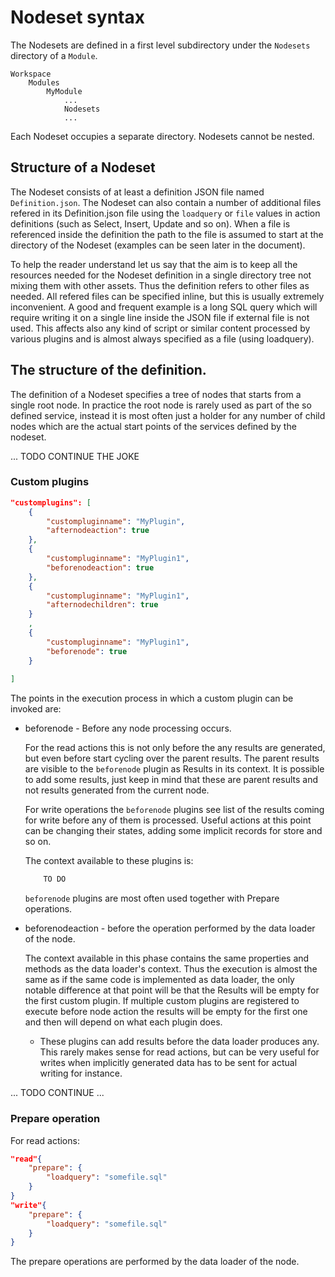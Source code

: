 # Nodeset syntax

The Nodesets are defined in a first level subdirectory under the `Nodesets` directory of a `Module`.

```
Workspace
    Modules
        MyModule
            ... 
            Nodesets
            ...
```

Each Nodeset occupies a separate directory. Nodesets cannot be nested.

## Structure of a Nodeset

The Nodeset consists of at least a definition JSON file named `Definition.json`. The Nodeset can also contain a number of additional files refered in its Definition.json file using the `loadquery` or `file` values in action definitions (such as Select, Insert, Update and so on). When a file is referenced inside the definition the path to the file is assumed to start at the directory of the Nodeset (examples can be seen later in the document).

To help the reader understand let us say that the aim is to keep all the resources needed for the Nodeset definition in a single directory tree not mixing them with other assets. Thus the definition refers to other files as needed. All refered files can be specified inline, but this is usually extremely inconvenient. A good and frequent example is a long SQL query which will require writing it on a single line inside the JSON file if external file is not used. This affects also any kind of script or similar content processed by various plugins and is almost always specified as a file (using loadquery).

## The structure of the definition.

The definition of a Nodeset specifies a tree of nodes that starts from a single root node. In practice the root node is rarely used as part of the so defined service, instead it is most often just a holder for any number of child nodes which are the actual start points of the services defined by the nodeset.

... TODO CONTINUE THE JOKE

### Custom plugins

```JSON
"customplugins": [
    {
        "custompluginname": "MyPlugin",
        "afternodeaction": true
    },
    {
        "custompluginname": "MyPlugin1",
        "beforenodeaction": true
    },
    {
        "custompluginname": "MyPlugin1",
        "afternodechildren": true
    }
    ,
    {
        "custompluginname": "MyPlugin1",
        "beforenode": true
    }
            
]
```

The points in the execution process in which a custom plugin can be invoked are:

- beforenode - Before any node processing occurs. 

    For the read actions this is not only before the any results are generated, but even before start cycling over the parent results. The parent results are visible to the `beforenode` plugin as Results in its context. It is possible to add some results, just keep in mind that these are parent results and not results generated from the current node.

    For write operations the `beforenode` plugins see list of the results coming for write before any of them is processed. Useful actions at this point can be changing their states, adding some implicit records for store and so on.

    The context available to these plugins is:

    ```csharp
        TO DO

    ```

    `beforenode` plugins are most often used together with Prepare operations.

- beforenodeaction - before the operation performed by the data loader of the node.

    The context available in this phase contains the same properties and methods as the data loader's context. Thus the execution is almost the same as if the same code is implemented as data loader, the only notable difference at that point will be that the Results will be empty for the first custom plugin. If multiple custom plugins are registered to execute before node action the results will be empty for the first one and then will depend on what each plugin does.

    - These plugins can add results before the data loader produces any. This rarely makes sense for read actions, but can be very useful for writes when implicitly generated data has to be sent for actual writing for instance.

... TODO CONTINUE ...

### Prepare operation

For read actions: 

```JSON
"read"{
    "prepare": {
        "loadquery": "somefile.sql"
    }
}
"write"{
    "prepare": {
        "loadquery": "somefile.sql"
    }
}
```

The prepare operations are performed by the data loader of the node.